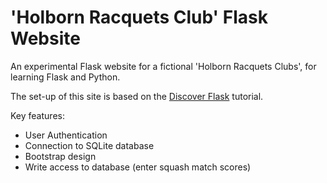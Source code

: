 # 'Holborn Racquets Club' Flask Website

An experimental Flask website for a fictional 'Holborn Racquets Clubs', for learning Flask and Python. 

The set-up of this site is based on the [Discover Flask](https://github.com/realpython/discover-flask) tutorial. 

Key features: 
- User Authentication
- Connection to SQLite database
- Bootstrap design
- Write access to database (enter squash match scores)
